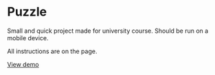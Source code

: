 # Puzzle

Small and quick project made for university course. Should be run on a mobile device.  
  
All instructions are on the page.  
  
[View demo](https://nilphym.github.io/Puzzle)
